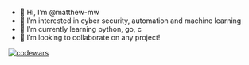 - 👋 Hi, I’m @matthew-mw
- 👀 I’m interested in cyber security, automation and machine learning
- 🌱 I’m currently learning python, go, c
- 💞️ I’m looking to collaborate on any project!

[![codewars](https://www.codewars.com/users/matthew-mw/badges/micro)](https://www.codewars.com)
<!---
matthew-mw/matthew-mw is a ✨ special ✨ repository because its `README.md` (this file) appears on your GitHub profile.
You can click the Preview link to take a look at your changes.
--->
